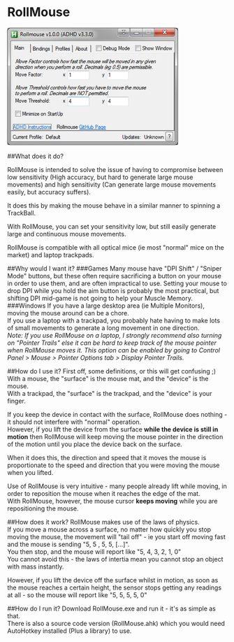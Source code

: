 # RollMouse

![ScreenShot](https://github.com/evilC/RollMouse/blob/master/rollmouse.png?raw=true)

##What does it do?

RollMouse is intended to solve the issue of having to compromise between low sensitivity (High accuracy, but hard to generate large mouse movements) and high sensitivity (Can generate large mouse movements easily, but accuracy suffers).  

It does this by making the mouse behave in a similar manner to spinning a TrackBall.

With RollMouse, you can set your sensitivity low, but still easily generate large and continuous mouse movements.  

RollMouse is compatible with all optical mice (ie most "normal" mice on the market) and laptop trackpads.

##Why would I want it?
###Games
Many mouse have "DPI Shift" / "Sniper Mode" buttons, but these often require sacrificing a button on your mouse in order to use them, and are often impractical to use. Setting your mouse to drop DPI while you hold the aim button is probably the most practical, but shifting DPI mid-game is not going to help your Muscle Memory.  
###Windows
If you have a large desktop area (ie Multiple Monitors), moving the mouse around can be a chore.  
If you use a laptop with a trackpad, you probably hate having to make lots of small movements to generate a long movement in one direction.  
*Note: If you use RollMouse on a laptop, I strongly recommend also turning on "Pointer Trails" else it can be hard to keep track of the mouse pointer when RollMouse moves it. This option can be enabled by going to Control Panel > Mouse > Pointer Options tab > Display Pointer Trails.*

##How do I use it?
First off, some definitions, or this will get confusing ;)  
With a mouse, the "surface" is the mouse mat, and the "device" is the mouse.  
With a trackpad, the "surface" is the trackpad, and the "device" is your finger.  

If you keep the device in contact with the surface, RollMouse does nothing - it should not interfere with "normal" operation.  
However, if you lift the device from the surface **while the device is still in motion** then RollMouse will keep moving the mouse pointer in the direction of the motion until you place the device back on the surface.  

When it does this, the direction and speed that it moves the mouse is proportionate to the speed and direction that you were moving the mouse when you lifted.  

Use of RollMouse is very intuitive - many people already lift while moving, in order to reposition the mouse when it reaches the edge of the mat.  
With RollMouse, however, the mouse cursor **keeps moving** while you are repositioning the mouse.  

##How does it work?
RollMouse makes use of the laws of physics.  
If you move a mouse across a surface, no matter how quickly you stop moving the mouse, the movement will "tail off" - ie you start off moving fast and the mouse is sending "5, 5 , 5, 5, [...]".  
You then stop, and the mouse will report like "5, 4, 3, 2, 1, 0"  
You cannot avoid this - the laws of intertia mean you cannot stop an object with mass instantly.

However, if you lift the device off the surface whilst in motion, as soon as the mouse reaches a certain height, the sensor stops getting any readings at all - so the mouse will report like "5, 5, 5, 5, 0"  

##How do I run it?
Download RollMouse.exe and run it - it's as simple as that.  
There is also a source code version (RollMouse.ahk) which you would need AutoHotkey installed (Plus a library) to use.  
